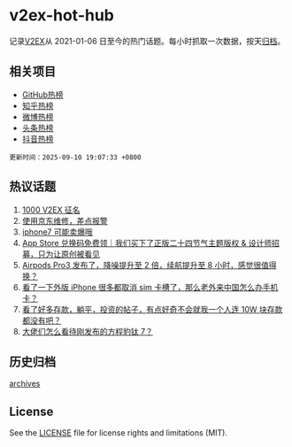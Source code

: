 # v2ex-hot-hub

 记录[V2EX](https://www.v2ex.com/)从 2021-01-06 日至今的热门话题。每小时抓取一次数据，按天[归档](archives)。
 
 ## 相关项目

- [GitHub热榜](https://github.com/snaildev/github-hot-hub)
- [知乎热榜](https://github.com/snaildev/zhihu-hot-hub)
- [微博热榜](https://github.com/snaildev/weibo-hot-hub)
- [头条热榜](https://github.com/snaildev/toutiao-hot-hub)
- [抖音热榜](https://github.com/snaildev/douyin-hot-hub)


 `更新时间：2025-09-10 19:07:33 +0800`

## 热议话题

1. [1000 V2EX 征名](https://www.v2ex.com/t/1158222)
1. [使用京东维修，差点报警](https://www.v2ex.com/t/1158154)
1. [iphone7 可能卖爆哦](https://www.v2ex.com/t/1158153)
1. [App Store 兑换码免费领｜我们买下了正版二十四节气主题版权 & 设计师招募，只为让原创被看见](https://www.v2ex.com/t/1158243)
1. [Airpods Pro3 发布了，降噪提升至 2 倍，续航提升至 8 小时，感觉很值得换？](https://www.v2ex.com/t/1158128)
1. [看了一下外版 iPhone 很多都取消 sim 卡槽了，那么老外来中国怎么办手机卡？](https://www.v2ex.com/t/1158156)
1. [看了好多存款，躺平，投资的帖子，有点好奇不会就我一个人连 10W 块存款都没有吧？](https://www.v2ex.com/t/1158237)
1. [大佬们怎么看待刚发布的方程豹钛 7？](https://www.v2ex.com/t/1158155)

## 历史归档

[archives](archives)

## License

See the [LICENSE](LICENSE) file for license rights and limitations (MIT).
